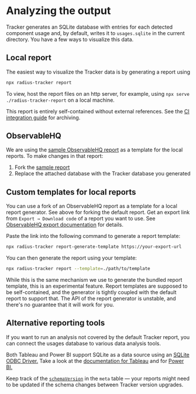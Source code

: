 # Analyzing the output

Tracker generates an SQLite database with entries for each detected component usage and,
by default, writes it to `usages.sqlite` in the current directory. You have a few ways to visualize this data.


## Local report

The easiest way to visualize the Tracker data is by generating a report using
```sh
npx radius-tracker report
```

To view, host the report files on an http server,
for example, using `npx serve ./radius-tracker-report` on a local machine.

This report is entirely self-contained without external references. 
See the [CI integration guide](./ci_integration) for archiving.


## ObservableHQ

We are using the [sample ObservableHQ report](https://observablehq.com/@smoogly/design-system-metrics)
as a template for the local reports. To make changes in that report:
1. Fork the [sample report](https://observablehq.com/@smoogly/design-system-metrics)
2. Replace the attached database with the Tracker database you generated


## Custom templates for local reports

You can use a fork of an ObservableHQ report as a template for a local report generator.
See above for forking the default report. Get an export link from `Export → Download code` of a report you want to use.
See [ObservableHQ export documentation](https://observablehq.com/@observablehq/advanced-embeds#cell-291) for details.

Paste the link into the following command to generate a report template:
```sh
npx radius-tracker report-generate-template https://your-export-url
```

You can then generate the report using your template:
```sh
npx radius-tracker report --template=./path/to/template
```

While this is the same mechanism we use to generate the bundled report template, this is an experimental feature.
Report templates are supposed to be self-contained, and the generator is tightly coupled with the default report
to support that. The API of the report generator is unstable, and there's no guarantee that it will work for you.


## Alternative reporting tools

If you want to run an analysis not covered by the default Tracker report, you can connect the usages database
to various data analysis tools.

Both Tableau and Power BI support SQLite as a data source using an [SQLite ODBC Driver.](http://www.ch-werner.de/sqliteodbc/)
Take a look at the [documentation for Tableau](https://help.tableau.com/current/pro/desktop/en-us/odbc_customize.htm)
and for [Power BI.](https://learn.microsoft.com/en-us/power-query/connect-using-generic-interfaces#data-sources-accessible-through-odbc)

Keep track of the [`schemaVersion`](https://github.com/rangle/radius-tracker/blob/17da736e27f325ec3fa7c920b85fd645a0a81a0a/src/lib/cli/processStats.ts#L25)
in the `meta` table — your reports might need to be updated if the schema changes between Tracker version upgrades.
